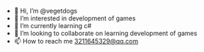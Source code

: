 - 👋 Hi, I’m @vegetdogs
- 👀 I’m interested in development of games
- 🌱 I’m currently learning c#
- 💞️ I’m looking to collaborate on learning development of games
- 📫 How to reach me 3211645329@qq.com  

<!---
vegetdogs/vegetdogs is a ✨ special ✨ repository because its `README.md` (this file) appears on your GitHub profile.
You can click the Preview link to take a look at your changes.
--->
